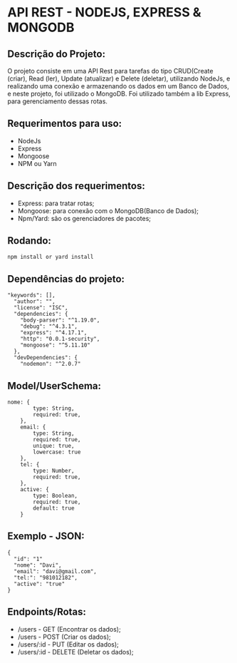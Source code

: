 # API REST - NODEJS, EXPRESS & MONGODB

## Descrição do Projeto:
O projeto consiste em uma API Rest para tarefas do tipo CRUD(Create (criar), Read (ler), Update (atualizar) e Delete (deletar), utilizando NodeJs, e realizando uma conexão e armazenando os dados em um Banco de Dados, e neste projeto, foi utilizado o MongoDB. Foi utilizado também a lib Express, para gerenciamento dessas rotas.

## Requerimentos para uso:
- NodeJs
- Express
- Mongoose 
- NPM ou Yarn

## Descrição dos requerimentos:
- Express: para tratar rotas;
- Mongoose: para conexão com o MongoDB(Banco de Dados);
- Npm/Yard: são os gerenciadores de pacotes;

## Rodando:

```
npm install or yard install
```
## Dependências do projeto:
``` 
"keywords": [],
  "author": "",
  "license": "ISC",
  "dependencies": {
    "body-parser": "^1.19.0",
    "debug": "^4.3.1",
    "express": "^4.17.1",
    "http": "0.0.1-security",
    "mongoose": "^5.11.10"
  },
  "devDependencies": {
    "nodemon": "^2.0.7"
```
## Model/UserSchema: 
```
nome: {
        type: String,
        required: true,
    },
    email: {
        type: String,
        required: true,
        unique: true,
        lowercase: true
    },
    tel: {
        type: Number,
        required: true,
    },
    active: {
        type: Boolean,
        required: true,
        default: true
    }
```

## Exemplo - JSON:
```
{
  "id": "1"
  "nome": "Davi",
  "email": "davi@gmail.com",
  "tel:": "981012182",
  "active": "true"
}
```

## Endpoints/Rotas:
- /users - GET (Encontrar os dados);
- /users - POST (Criar os dados);
- /users/:id - PUT (Editar os dados);
- /users/:id - DELETE (Deletar os dados);
